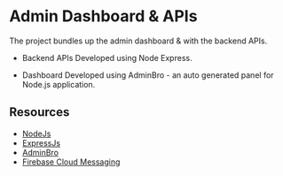 # Admin Dashboard & APIs

The project bundles up the admin dashboard & with the backend APIs.

- Backend APIs
	Developed using Node Express.
   
- Dashboard
	Developed using AdminBro - an auto generated panel for Node.js application. 


## Resources

* [NodeJs](https://nodejs.org/)
* [ExpressJs](https://expressjs.com/)
* [AdminBro](https://beta.adminbro.com/)
* [Firebase Cloud Messaging](https://firebase.google.com/docs/cloud-messaging/)
